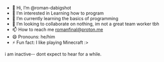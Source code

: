 - 👋 Hi, I’m @roman-dabigshot
- 👀 I’m interested in Learning how to program
- 🌱 I’m currently learning the basics of programming
- 💞️ I’m looking to collaborate on nothing, im not a great team worker tbh
- 📫 How to reach me   romanfinal@proton.me
- 😄 Pronouns: he/him
- ⚡ Fun fact: I like playing Minecraft :>

i am inactive-- dont expect to hear for a while.

<!---
roman-dabigshot/roman-dabigshot is a ✨ special ✨ repository because its `README.md` (this file) appears on your GitHub profile.
You can click the Preview link to take a look at your changes.
--->
